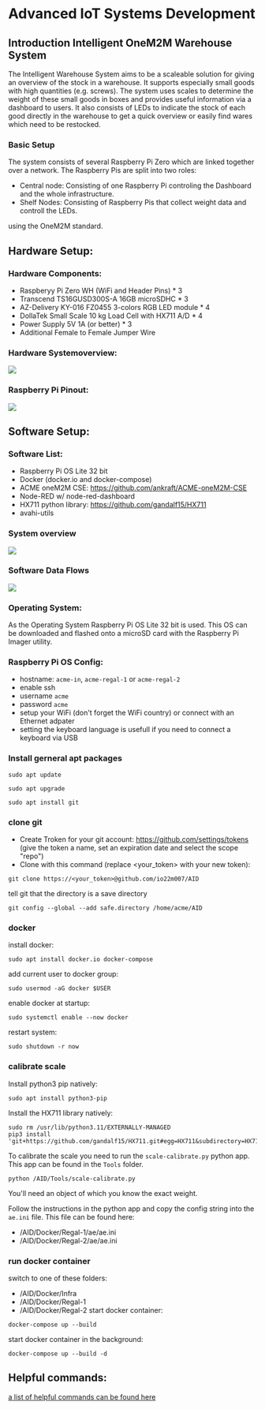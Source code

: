 # Advanced IoT Systems Development
## Introduction Intelligent OneM2M Warehouse System

The Intelligent Warehouse System aims to be a scaleable solution for giving an overview of the stock in a warehouse. It supports especially small goods with high quantities (e.g. screws). The system uses scales to determine the weight of these small goods in boxes and provides useful information via a dashboard to users. It also consists of LEDs to indicate the stock of each good directly in the warehouse to get a quick overview or easily find wares which need to be restocked. 

### Basic Setup 
The system consists of several Raspberry Pi Zero which are linked together over a network. The Raspberry Pis are split into two roles:
- Central node: Consisting of one Raspberry Pi controling the Dashboard and the whole infrastructure. 
- Shelf Nodes: Consisting of Raspberry Pis that collect weight data and controll the LEDs. 

using the OneM2M standard. 

## Hardware Setup:
### Hardware Components:
- Raspberyy Pi Zero WH (WiFi and Header Pins) * 3
- Transcend TS16GUSD300S-A 16GB microSDHC * 3
- AZ-Delivery KY-016 FZ0455 3-colors RGB LED module * 4
- DollaTek Small Scale 10 kg Load Cell with HX711 A/D * 4
- Power Supply 5V 1A (or better) * 3
- Additional Female to Female Jumper Wire

### Hardware Systemoverview:
![](pics/warehousemanagement-system-diagramm.drawio.png)
### Raspberry Pi Pinout:
![](pics/raspberry-pinout.png)
## Software Setup:
### Software List:
- Raspberry Pi OS Lite 32 bit
- Docker (docker.io and docker-compose)
- ACME oneM2M CSE: https://github.com/ankraft/ACME-oneM2M-CSE
- Node-RED w/ node-red-dashboard
- HX711 python library: https://github.com/gandalf15/HX711
- avahi-utils
### System overview
![](pics/warehousemanagement-system-diagramm-with-software.drawio.png)
### Software Data Flows
![](pics/software-data-flows.drawio.png)
### Operating System:
As the Operating System Raspberry Pi OS Lite 32 bit is used. This OS can be downloaded and flashed onto a microSD card with the Raspberry Pi Imager utility.
### Raspberry Pi OS Config:
- hostname: `acme-in`, `acme-regal-1` or `acme-regal-2`
- enable ssh
- username `acme`
- password `acme`
- setup your WiFi (don't forget the WiFi country) or connect with an Ethernet adpater
- setting the keyboard language is usefull if you need to connect a keyboard via USB
### Install gerneral apt packages
```
sudo apt update
```
```
sudo apt upgrade
```
```
sudo apt install git
```
### clone git
- Create Troken for your git account: https://github.com/settings/tokens (give the token a name, set an expiration date and select the scope "repo")
- Clone with this command (replace <your_token> with your new token):
```
git clone https://<your_token>@github.com/io22m007/AID
```
tell git that the directory is a save directory
```
git config --global --add safe.directory /home/acme/AID
```
### docker
install docker:
```
sudo apt install docker.io docker-compose
```
add current user to docker group:
```
sudo usermod -aG docker $USER
```
enable docker at startup:
```
sudo systemctl enable --now docker
```
restart system:
```
sudo shutdown -r now
```
### calibrate scale
Install python3 pip natively:
```
sudo apt install python3-pip 
```
Install the HX711 library natively:
```
sudo rm /usr/lib/python3.11/EXTERNALLY-MANAGED
pip3 install 'git+https://github.com/gandalf15/HX711.git#egg=HX711&subdirectory=HX711_Python3'
```
To calibrate the scale you need to run the `scale-calibrate.py` python app. This app can be found in the `Tools` folder.
```
python /AID/Tools/scale-calibrate.py
```
You'll need an object of which you know the exact weight.

Follow the instructions in the python app and copy the config string into the `ae.ini` file. This file can be found here:
- /AID/Docker/Regal-1/ae/ae.ini
- /AID/Docker/Regal-2/ae/ae.ini

### run docker container
switch to one of these folders:
- /AID/Docker/Infra
- /AID/Docker/Regal-1
- /AID/Docker/Regal-2
start docker container:
```
docker-compose up --build
```
start docker container in the background:
```
docker-compose up --build -d
```
## Helpful commands:
[a list of helpful commands can be found here](Command-Help.md)
